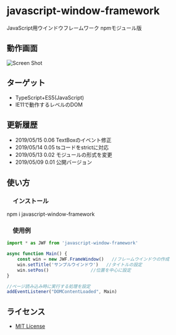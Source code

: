 # javascript-window-framework
JavaScript用ウインドウフレームワーク npmモジュール版

## 動作画面
![Screen Shot](https://raw.githubusercontent.com/JavaScript-WindowFramework/javascript-window-framework/ScreenShot/ScreenShot.gif)

## ターゲット
- TypeScript+ES5(JavaScript)
- IE11で動作するレベルのDOM

## 更新履歴
- 2019/05/15 0.06 TextBoxのイベント修正
- 2019/05/14 0.05 tsコードをstrictに対応
- 2019/05/13 0.02 モジュールの形式を変更
- 2019/05/09 0.01 公開バージョン

## 使い方

### 　インストール
npm i javascript-window-framework

### 　使用例
```index.ts
import * as JWF from 'javascript-window-framework'

async function Main() {
	const win = new JWF.FrameWindow()	//フレームウインドウの作成
	win.setTitle('サンプルウインドウ')	//タイトルの設定
	win.setPos()				//位置を中心に設定
}

//ページ読み込み時に実行する処理を設定
addEventListener("DOMContentLoaded", Main)
```

## ライセンス
- [MIT License](https://opensource.org/licenses/mit-license.php)  
